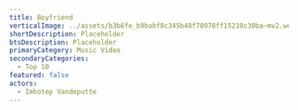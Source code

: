 ```yaml
---
title: Boyfriend
verticalImage: ../assets/b3b6fe_b9babf0c345b48f78978ff15210c30ba~mv2.webp
shortDescription: Placeholder
btsDescription: Placeholder
primaryCategory: Music Video
secondaryCategories:
  - Top 10
featured: false
actors:
  - Imhotep Vandeputte
---
```

